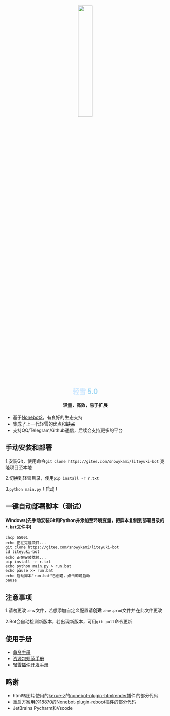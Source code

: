 <div align="center">
    <img src="docs/img/snowy.png" style="width: 30%; margin-top:10%;">
</div>
<div align=center>
    <h2>
        <font color="#d0e9ff">
            轻雪
        </font>
        <font color="#a2d8f4">
            5.0
        </font>
    </h2>
</div>
<div align=center><h4>轻量，高效，易于扩展</h4></div>

- 基于[Nonebot2]("https://github.com/nonebot/nonebot2")，有良好的生态支持
- 集成了上一代轻雪的优点和~~缺点~~
- 支持QQ/Telegram/Github通信，后续会支持更多的平台

## 手动安装和部署

1.安装Git，使用命令`git clone https://gitee.com/snowykami/liteyuki-bot` 克隆项目至本地

2.切换到轻雪目录，使用`pip install -r r.txt`

3.`python main.py`！启动！

## 一键自动部署脚本（测试）

#### Windows(先手动安装Git和Python并添加至环境变量，把脚本复制到部署目录的`*.bat`文件中)

```commandline
chcp 65001
echo 正在克隆项目...
git clone https://gitee.com/snowykami/liteyuki-bot
cd liteyuki-bot
echo 正在安装依赖...
pip install -r r.txt
echo python main.py > run.bat
echo pause >> run.bat
echo 启动脚本"run.bat"已创建，点击即可启动
pause
```

## 注意事项

1.请勿更改`.env`文件，若想添加自定义配置请**创建**`.env.prod`文件并在此文件更改

2.Bot会自动检测新版本，若出现新版本，可用`git pull`命令更新

## 使用手册

- [命令手册](docs/command.md)
- [资源包规范手册](docs/resource.md)
- [轻雪插件开发手册](docs/dev.md)

## 鸣谢

- html转图片使用的[kexue-z](https://github.com/kexue-z)的[nonebot-plugin-htmlrender](https://github.com/kexue-z/nonebot-plugin-htmlrender)插件的部分代码
- 重启方案用的[18870](https://github.com/18870)的[Nonebot-plugin-reboot](https://github.com/18870/nonebot-plugin-reboot)插件的部分代码
- JetBrains Pycharm和Vscode